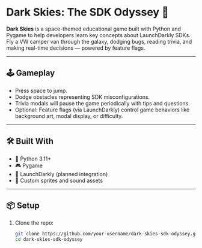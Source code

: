 # Dark Skies: The SDK Odyssey 🚀

**Dark Skies** is a space-themed educational game built with Python and Pygame to help developers learn key concepts about LaunchDarkly SDKs. Fly a VW camper van through the galaxy, dodging bugs, reading trivia, and making real-time decisions — powered by feature flags.

---

## 🕹️ Gameplay

- Press space to jump.
- Dodge obstacles representing SDK misconfigurations.
- Trivia modals will pause the game periodically with tips and questions.
- Optional: Feature flags (via LaunchDarkly) control game behaviors like background art, modal display, or difficulty.

---

## 🛠️ Built With

- 🐍 Python 3.11+
- 🎮 Pygame
- 🚩 LaunchDarkly (planned integration)
- 🎨 Custom sprites and sound assets

---

## 📦 Setup

1. Clone the repo:
   ```bash
   git clone https://github.com/your-username/dark-skies-sdk-odyssey.git
   cd dark-skies-sdk-odyssey
